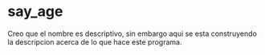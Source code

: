 # say_age
Creo que el nombre es descriptivo, sin embargo aqui se esta construyendo la descripcion acerca de lo que hace este programa. 
